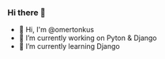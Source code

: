 ### Hi there 👋
- 👋 Hi, I'm @omertonkus
- 🔭 I’m currently working on Pyton & Django
- 🌱 I’m currently learning Django
<!--
**omertonkus/omertonkus** is a ✨ _special_ ✨ repository because its `README.md` (this file) appears on your GitHub profile.

Here are some ideas to get you started:
- 👋 Hi, I'm @omertonkus
- 🔭 I’m currently working on Pyton & Django
- 🌱 I’m currently learning Django
- 👯 I’m looking to collaborate on ...
- 🤔 I’m looking for help with ...
- 💬 Ask me about ...
- 📫 How to reach me: ...
- 😄 Pronouns: ...
- ⚡ Fun fact: ...
-->
